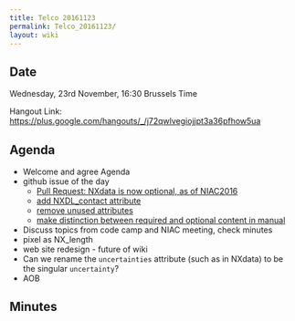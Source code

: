 ```yaml
---
title: Telco 20161123
permalink: Telco_20161123/
layout: wiki
---
```


Date
----

Wednesday, 23rd November, 16:30 Brussels Time

Hangout Link:
<https://plus.google.com/hangouts/_/j72qwlvegiojjpt3a36pfhow5ua>

Agenda
------

-   Welcome and agree Agenda
-   github issue of the day
    -   [Pull Request: NXdata is now optional, as of
        NIAC2016](https://github.com/nexusformat/definitions/pull/496)
    -   [add NXDL\_contact
        attribute](https://github.com/nexusformat/definitions/issues/451)
    -   [remove unused
        attributes](https://github.com/nexusformat/definitions/issues/330)
    -   [make distinction between required and optional content in
        manual](https://github.com/nexusformat/definitions/issues/277)
-   Discuss topics from code camp and NIAC meeting, check minutes
-   pixel as NX\_length
-   web site redesign - future of wiki
-   Can we rename the `uncertainties` attribute (such as in NXdata) to
    be the singular `uncertainty`?
-   AOB

Minutes
-------
